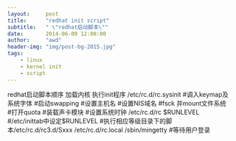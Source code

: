 ```yaml
---
layout:     post
title:      "redhat init script"
subtitle:   " \"redhat启动脚本\""
date:       2014-06-09 12:00:00
author:     "awd"
header-img: "img/post-bg-2015.jpg"
tags:
    - linux
    - kernel init
    - script
---
```


redhat启动脚本顺序
加载内核
执行init程序
/etc/rc.d/rc.sysinit
			#调入keymap及系统字体
			#启动swapping
			#设置主机名
			#设置NIS域名
			#fsck 并mount文件系统
			#打开quota
			#装载声卡模块
			#设置系统时钟
/etc/rc.d/rc $RUNLEVEL	#/etc/inittab中设定$RUNLEVEL
			#执行相应等级目录下的脚本/etc/rc.d/rc3.d/Sxxx
/etc/rc.d/rc.local
/sbin/mingetty		#等待用户登录
